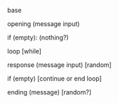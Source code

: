 base

opening (message input)

if (empty): (nothing?)

loop [while]

   response (message input) [random]

   if (empty) [continue or end loop]
   
ending (message) [random?]